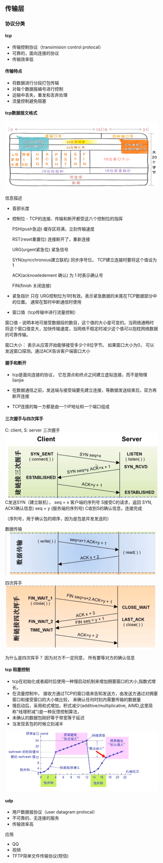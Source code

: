 ## 传输层

### 协议分类

#### tcp

* 传输控制协议（transimision control protocal）
* 可靠的，面向连接的协议
* 传输效率低

#### 传输特点
* 将数据进行分段打包传输
* 对每个数据报编号进行控制
* 运输中丢失，重发和丢弃处理
* 流量控制避免阻塞

#### tcp数据报文格式
![](./img/tcp%E6%95%B0%E6%8D%AE%E6%8A%A5.png)

信息描述
* 首部长度 

* 控制位 - TCP的连接、传输和断开都受这六个控制位的指挥
 
  PSH(push急迫) 缓存区将满，立刻传输速度

  RST(reset重置位) 连接断开了，重新连接

  URG(urgent紧急位) 紧急信号

  SYN(syncchronous建立联机) 同步序号位， TCP建立连接时要将这个值设为1

  ACK(acknowledement 确认) 为 1 时表示确认号

  FIN(finish 关闭连接)

*  紧急指针 只在 URG控制位为1时有效。表示紧急数据的末尾在TCP数据部分中的位置。 通常在暂时中断通信时使用

* 窗口值（tcp传输中进行流量控制）

窗口值 - 说明本地可接受数据段的数目，这个值的大小是可变的。当网络通畅时将这个窗口值变大，加快传输速度，当网络不稳定时减少这个值可以抱枕网络数据的可靠传输。 

 窗口大小： 表示从应答开始能够接受多少个8位字节。 如果窗口大小为0， 可以发送窗口探测。通过ACK告诉客户端窗口大小

#### 握手和断开
* tcp是面向连接的协议， 它在源点和终点之间建立虚拟连接，而不是物理lianjie

* 在数据通信之前，发送端与接受端要先建立连接，等数据发送结束后，双方再断开连接

* TCP连接的每一方都是由一个IP地址和一个端口组成

#### 三次握手与四次挥手
C: client, S: server
三次握手
![](./img/%E4%B8%89%E6%AC%A1%E6%8F%A1%E6%89%8B.png)
C发送SYN（建立联机）， seq = x 客户端的序列号
S接受C的请求，返回 SYN, ACK(确认信息) seq = y (服务端的序列号)
C收到S的确认信息，连接完成

（序列号，用于确认包的顺序，因为是包是并发发送的）

数据传输
![](./img/tcp%E6%95%B0%E6%8D%AE%E4%BC%A0%E8%BE%93.png)


四次挥手
![](./img/tcp%E5%9B%9B%E6%AC%A1%E6%8C%A5%E6%89%8B.png)

为什么是四次挥手？ 
因为对方不一定同意， 所有要等对方的确认信息

#### tcp 阻塞控制

* tcp在初始化或者超时后使用一种慢启动机制来增加拥塞窗口的大小,指数式增长。
* 在流量控制中， 接收方通过TCP的窗口值来告知发送方，由发送方通过对拥塞窗口和接受窗口的大小做比较， 来确认任何时刻内需要传输的数据量
* 慢启动后，采用和式增加，积式减少(additive/multiplicative, AIMD,这里简称"线增积减")是一种反馈控制算法，
* 未确认的数据包刚好等于带宽等于延迟
* 当发现丢包的时候立刻减半

![](./img/tcp%E9%98%BB%E5%A1%9E%E6%8E%A7%E5%88%B6.png)

####  udp
* 用户数据报协议（user datagram protocal）
* 不可靠的、无连接的服务
* 传输效率高

应用

* QQ
* 视频
* TFTP简单文件传输协议(短信)






